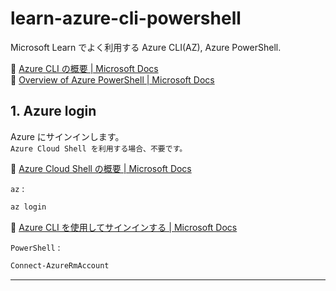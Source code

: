 # learn-azure-cli-powershell

Microsoft Learn でよく利用する Azure CLI(AZ), Azure PowerShell.  

:link: [Azure CLI の概要 | Microsoft Docs](https://docs.microsoft.com/ja-jp/cli/azure/?view=azure-cli-latest)  
:link: [Overview of Azure PowerShell | Microsoft Docs](https://docs.microsoft.com/ja-jp/powershell/azure/?view=azps-4.5.0)  




## 1. Azure login

Azure にサインインします。  
``Azure Cloud Shell を利用する場合、不要です。``  

:link: [Azure Cloud Shell の概要 | Microsoft Docs](https://docs.microsoft.com/ja-jp/azure/cloud-shell/overview)  


``az`` : 

```bash
az login
```
:link: [Azure CLI を使用してサインインする | Microsoft Docs](https://docs.microsoft.com/ja-jp/cli/azure/authenticate-azure-cli?view=azure-cli-latest)



``PowerShell`` : 

```powershell
Connect-AzureRmAccount
```



---





